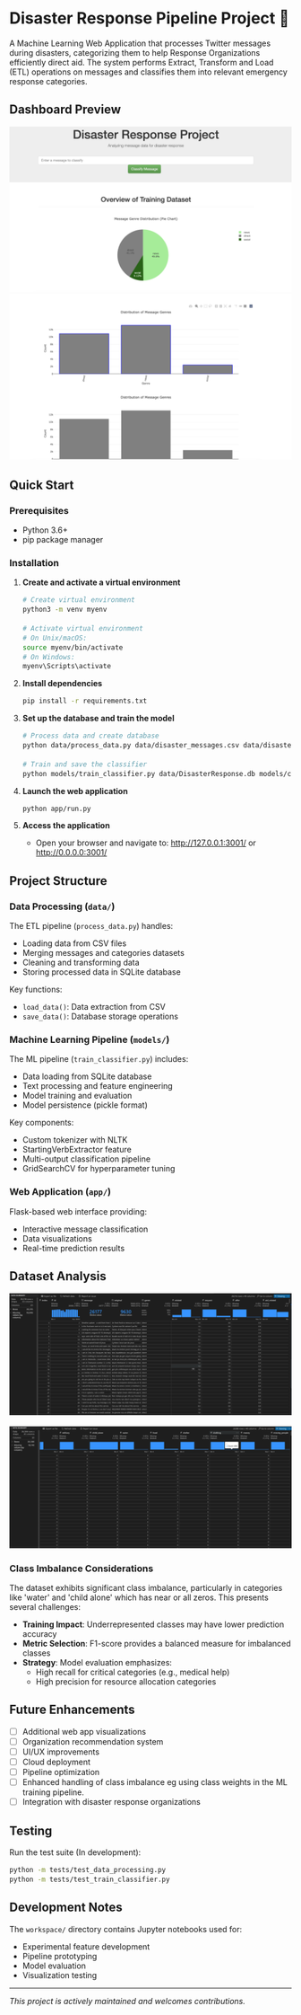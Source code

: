 # Disaster Response Pipeline Project 🚨

A Machine Learning Web Application that processes Twitter messages during disasters, categorizing them to help Response Organizations efficiently direct aid. The system performs Extract, Transform and Load (ETL) operations on messages and classifies them into relevant emergency response categories.

## Dashboard Preview

![Disaster Response Dashboard](assets/DisasterResponseDashboard.png)
![Analysis Plots](assets/Plots.png)



## Quick Start

### Prerequisites

- Python 3.6+
- pip package manager

### Installation

1. **Create and activate a virtual environment**
   ```bash
   # Create virtual environment
   python3 -m venv myenv
   
   # Activate virtual environment
   # On Unix/macOS:
   source myenv/bin/activate
   # On Windows:
   myenv\Scripts\activate
   ```

2. **Install dependencies**
   ```bash
   pip install -r requirements.txt
   ```

3. **Set up the database and train the model**
   ```bash
   # Process data and create database
   python data/process_data.py data/disaster_messages.csv data/disaster_categories.csv data/DisasterResponse.db
   
   # Train and save the classifier
   python models/train_classifier.py data/DisasterResponse.db models/classifier.pkl
   ```

4. **Launch the web application**
   ```bash
   python app/run.py
   ```

5. **Access the application**
   - Open your browser and navigate to: http://127.0.0.1:3001/ or http://0.0.0.0:3001/

## Project Structure

### Data Processing (`data/`)
The ETL pipeline (`process_data.py`) handles:
- Loading data from CSV files
- Merging messages and categories datasets
- Cleaning and transforming data
- Storing processed data in SQLite database

Key functions:
- `load_data()`: Data extraction from CSV
- `save_data()`: Database storage operations

### Machine Learning Pipeline (`models/`)
The ML pipeline (`train_classifier.py`) includes:
- Data loading from SQLite database
- Text processing and feature engineering
- Model training and evaluation
- Model persistence (pickle format)

Key components:
- Custom tokenizer with NLTK
- StartingVerbExtractor feature
- Multi-output classification pipeline
- GridSearchCV for hyperparameter tuning

### Web Application (`app/`)
Flask-based web interface providing:
- Interactive message classification
- Data visualizations
- Real-time prediction results

## Dataset Analysis

![Data Distribution 1](assets/data_summary_1.png)
<br><br>
![Data Distribution 2](assets/data_summary_2.png)



### Class Imbalance Considerations
The dataset exhibits significant class imbalance, particularly in categories like 'water' and 'child alone' which has near or all zeros. This presents several challenges:

- **Training Impact**: Underrepresented classes may have lower prediction accuracy
- **Metric Selection**: F1-score provides a balanced measure for imbalanced classes
- **Strategy**: Model evaluation emphasizes:
  - High recall for critical categories (e.g., medical help)
  - High precision for resource allocation categories

## Future Enhancements

- [ ] Additional web app visualizations
- [ ] Organization recommendation system
- [ ] UI/UX improvements
- [ ] Cloud deployment
- [ ] Pipeline optimization
- [ ] Enhanced handling of class imbalance eg using class weights in the ML training pipeline.
- [ ] Integration with disaster response organizations

## Testing

Run the test suite (In development):
```bash
python -m tests/test_data_processing.py
python -m tests/test_train_classifier.py
```

## Development Notes

The `workspace/` directory contains Jupyter notebooks used for:
- Experimental feature development
- Pipeline prototyping
- Model evaluation
- Visualization testing

---
*This project is actively maintained and welcomes contributions.*
